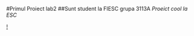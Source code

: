  #Primul Proiect lab2
 ##Sunt student la FIESC grupa 3113A 
 *Proeict cool la ESC*





[!](https://preview.redd.it/zarakitty-kenpachi-v0-s3jylm101njd1.jpeg?width=640&crop=smart&auto=webp&s=c28dedb349c25ac3c9ef944e809cada90f5d050a.jpg)

